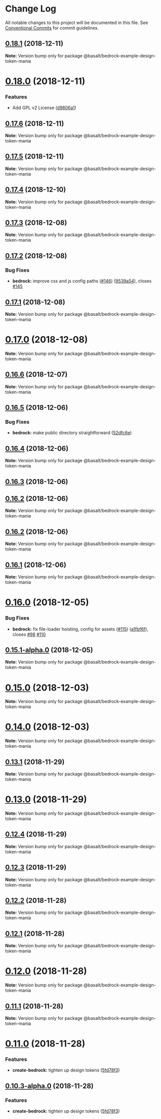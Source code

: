 # Change Log

All notable changes to this project will be documented in this file.
See [Conventional Commits](https://conventionalcommits.org) for commit guidelines.

## [0.18.1](https://github.com/basaltinc/bedrock/compare/v0.18.0...v0.18.1) (2018-12-11)

**Note:** Version bump only for package @basalt/bedrock-example-design-token-mania





# [0.18.0](https://github.com/basaltinc/bedrock/compare/v0.17.6...v0.18.0) (2018-12-11)


### Features

* Add GPL v2 License ([d9806a1](https://github.com/basaltinc/bedrock/commit/d9806a1))





## [0.17.6](https://github.com/basaltinc/bedrock/compare/v0.17.5...v0.17.6) (2018-12-11)

**Note:** Version bump only for package @basalt/bedrock-example-design-token-mania





## [0.17.5](https://github.com/basaltinc/bedrock/compare/v0.17.4...v0.17.5) (2018-12-11)

**Note:** Version bump only for package @basalt/bedrock-example-design-token-mania





## [0.17.4](https://github.com/basaltinc/bedrock/compare/v0.17.3...v0.17.4) (2018-12-10)

**Note:** Version bump only for package @basalt/bedrock-example-design-token-mania





## [0.17.3](https://github.com/basaltinc/bedrock/compare/v0.17.2...v0.17.3) (2018-12-08)

**Note:** Version bump only for package @basalt/bedrock-example-design-token-mania





## [0.17.2](https://github.com/basaltinc/bedrock/compare/v0.17.1...v0.17.2) (2018-12-08)


### Bug Fixes

* **bedrock:** improve css and js config paths ([#146](https://github.com/basaltinc/bedrock/issues/146)) ([9539a54](https://github.com/basaltinc/bedrock/commit/9539a54)), closes [#145](https://github.com/basaltinc/bedrock/issues/145)





## [0.17.1](https://github.com/basaltinc/bedrock/compare/v0.17.0...v0.17.1) (2018-12-08)

**Note:** Version bump only for package @basalt/bedrock-example-design-token-mania





# [0.17.0](https://github.com/basaltinc/bedrock/compare/v0.16.6...v0.17.0) (2018-12-08)

**Note:** Version bump only for package @basalt/bedrock-example-design-token-mania





## [0.16.6](https://github.com/basaltinc/bedrock/compare/v0.16.5...v0.16.6) (2018-12-07)

**Note:** Version bump only for package @basalt/bedrock-example-design-token-mania





## [0.16.5](https://github.com/basaltinc/bedrock/compare/v0.16.4...v0.16.5) (2018-12-06)


### Bug Fixes

* **bedrock:** make public directory straightforward ([52dfc6e](https://github.com/basaltinc/bedrock/commit/52dfc6e))





## [0.16.4](https://github.com/basaltinc/bedrock/compare/v0.16.3...v0.16.4) (2018-12-06)

**Note:** Version bump only for package @basalt/bedrock-example-design-token-mania





## [0.16.3](https://github.com/basaltinc/bedrock/compare/v0.16.2-alpha.3...v0.16.3) (2018-12-06)



## [0.16.2](https://github.com/basaltinc/bedrock/compare/v0.16.1...v0.16.2) (2018-12-06)

**Note:** Version bump only for package @basalt/bedrock-example-design-token-mania





## [0.16.2](https://github.com/basaltinc/bedrock/compare/v0.16.1...v0.16.2) (2018-12-06)

**Note:** Version bump only for package @basalt/bedrock-example-design-token-mania





## [0.16.1](https://github.com/basaltinc/bedrock/compare/v0.16.1-alpha.6...v0.16.1) (2018-12-06)

**Note:** Version bump only for package @basalt/bedrock-example-design-token-mania





# [0.16.0](https://github.com/basaltinc/bedrock/compare/v0.15.1-alpha.2...v0.16.0) (2018-12-05)


### Bug Fixes

* **bedrock:** fix file-loader hoisting, config for assets ([#115](https://github.com/basaltinc/bedrock/issues/115)) ([a1fbf6f](https://github.com/basaltinc/bedrock/commit/a1fbf6f)), closes [#98](https://github.com/basaltinc/bedrock/issues/98) [#110](https://github.com/basaltinc/bedrock/issues/110)





## [0.15.1-alpha.0](https://github.com/basaltinc/bedrock/compare/v0.15.0...v0.15.1-alpha.0) (2018-12-05)

**Note:** Version bump only for package @basalt/bedrock-example-design-token-mania





# [0.15.0](https://github.com/basaltinc/bedrock/compare/v0.13.1...v0.15.0) (2018-12-03)

**Note:** Version bump only for package @basalt/bedrock-example-design-token-mania





# [0.14.0](https://github.com/basaltinc/bedrock/compare/v0.13.1...v0.14.0) (2018-12-03)

**Note:** Version bump only for package @basalt/bedrock-example-design-token-mania





## [0.13.1](https://github.com/basaltinc/bedrock/compare/v0.13.0...v0.13.1) (2018-11-29)

**Note:** Version bump only for package @basalt/bedrock-example-design-token-mania





# [0.13.0](https://github.com/basaltinc/bedrock/compare/v0.12.4...v0.13.0) (2018-11-29)

**Note:** Version bump only for package @basalt/bedrock-example-design-token-mania





## [0.12.4](https://github.com/basaltinc/bedrock/compare/v0.12.3...v0.12.4) (2018-11-29)

**Note:** Version bump only for package @basalt/bedrock-example-design-token-mania





## [0.12.3](https://github.com/basaltinc/bedrock/compare/v0.12.2...v0.12.3) (2018-11-29)

**Note:** Version bump only for package @basalt/bedrock-example-design-token-mania





## [0.12.2](https://github.com/basaltinc/bedrock/compare/v0.12.1...v0.12.2) (2018-11-28)

**Note:** Version bump only for package @basalt/bedrock-example-design-token-mania





## [0.12.1](https://github.com/basaltinc/bedrock/compare/v0.12.0...v0.12.1) (2018-11-28)

**Note:** Version bump only for package @basalt/bedrock-example-design-token-mania





# [0.12.0](https://github.com/basaltinc/bedrock/compare/v0.11.1...v0.12.0) (2018-11-28)

**Note:** Version bump only for package @basalt/bedrock-example-design-token-mania





## [0.11.1](https://github.com/basaltinc/bedrock/compare/v0.11.0...v0.11.1) (2018-11-28)

**Note:** Version bump only for package @basalt/bedrock-example-design-token-mania





# [0.11.0](https://github.com/basaltinc/bedrock/compare/v0.10.2...v0.11.0) (2018-11-28)


### Features

* **create-bedrock:** tighten up design tokens ([5fd78f3](https://github.com/basaltinc/bedrock/commit/5fd78f3))





## [0.10.3-alpha.0](https://github.com/basaltinc/bedrock/compare/v0.10.2...v0.10.3-alpha.0) (2018-11-28)


### Features

* **create-bedrock:** tighten up design tokens ([5fd78f3](https://github.com/basaltinc/bedrock/commit/5fd78f3))
